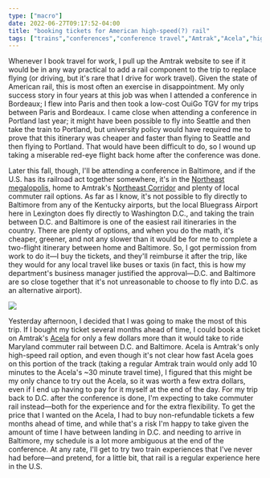 ```yaml
---
type: ["macro"]
date: 2022-06-27T09:17:52-04:00
title: "booking tickets for American high-speed(?) rail"
tags: ["trains","conferences","conference travel","Amtrak","Acela","high-speed rail","SNCF","TGV","OuiGo"]
---
```


Whenever I book travel for work, I pull up the Amtrak website to see if it would be in any way practical to add a rail component to the trip to replace flying (or driving, but it's rare that I drive for work travel). Given the state of American rail, this is most often an exercise in disappointment. My only success story in four years at this job was when I attended a conference in Bordeaux; I flew into Paris and then took a low-cost OuiGo TGV for my trips between Paris and Bordeaux. I came close when attending a conference in Portland last year; it might have been possible to fly into Seattle and then take the train to Portland, but university policy would have required me to prove that this itinerary was cheaper and faster than flying to Seattle and then flying to Portland. That would have been difficult to do, so I wound up taking a miserable red-eye flight back home after the conference was done. 

Later this fall, though, I'll be attending a conference in Baltimore, and if the U.S. has its railroad act together somewhere, it's in the [Northeast megalopolis](https://en.wikipedia.org/wiki/Northeast_megalopolis), home to Amtrak's [Northeast Corridor](https://en.wikipedia.org/wiki/Northeast_Corridor) and plenty of local commuter rail options. As far as I know, it's not possible to fly directly to Baltimore from any of the Kentucky airports, but the local Bluegrass Airport here in Lexington does fly directly to Washington D.C., and taking the train between D.C. and Baltimore is one of the easiest rail itineraries in the country. There are plenty of options, and when you do the math, it's cheaper, greener, and not any slower than it would be for me to complete a two-flight itinerary between home and Baltimore. So, I got permission from work to do it—I buy the tickets, and they'll reimburse it after the trip, like they would for any local travel like buses or taxis (in fact, this is how my department's business manager justified the approval—D.C. and Baltimore are so close together that it's not unreasonable to choose to fly into D.C. as an alternative airport). 

![](https://upload.wikimedia.org/wikipedia/commons/f/f2/Acela_2000.jpg)

Yesterday afternoon, I decided that I was going to make the most of this trip. If I bought my ticket several months ahead of time, I could book a ticket on Amtrak's [Acela](https://en.wikipedia.org/wiki/Acela) for only a few dollars more than it would take to ride Maryland commuter rail between D.C. and Baltimore. Acela is Amtrak's only high-speed rail option, and even though it's not clear how fast Acela goes on this portion of the track (taking a regular Amtrak train would only add 10 minutes to the Acela's ~30 minute travel time), I figured that this might be my only chance to try out the Acela, so it was worth a few extra dollars, even if I end up having to pay for it myself at the end of the day. For my trip back to D.C. after the conference is done, I'm expecting to take commuter rail instead—both for the experience and for the extra flexibility. To get the price that I wanted on the Acela, I had to buy non-refundable tickets a few months ahead of time, and while that's a risk I'm happy to take given the amount of time I have between landing in D.C. and needing to arrive in Baltimore, my schedule is a lot more ambiguous at the end of the conference. At any rate, I'll get to try two train experiences that I've never had before—and pretend, for a little bit, that rail is a regular experience here in the U.S.

